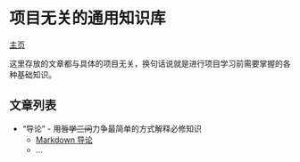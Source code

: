 ﻿# 项目无关的通用知识库
[主页](../README.md)  
  
这里存放的文章都与具体的项目无关，换句话说就是进行项目学习前需要掌握的各种基础知识。

## 文章列表

- “导论” - 用~~哲学三问~~力争最简单的方式解释必修知识
  - [Markdown 导论](Markdown.md)
  - ...

